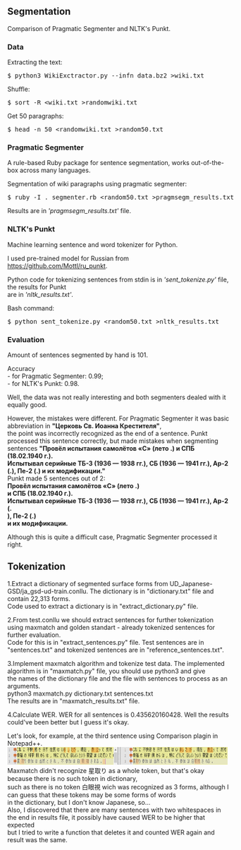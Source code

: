 <html>
<body>
<head><meta charset="utf-8"></head>
<h2>Segmentation</h2>

<p>Comparison of Pragmatic Segmenter and NLTK's Punkt.</p>

<h3>Data</h3>

<p>Extracting the text: <xmp>$ python3 WikiExctractor.py --infn data.bz2 >wiki.txt</xmp></p>
<p>Shuffle: <xmp>$ sort -R <wiki.txt >randomwiki.txt</xmp></p>
<p>Get 50 paragraphs: <xmp>$ head -n 50 <randomwiki.txt >random50.txt</xmp></p>

<h3>Pragmatic Segmenter</h3>

<p>A rule-based Ruby package for sentence segmentation, works out-of-the-box across many languages.</p>
<p>Segmentation of wiki paragraphs using pragmatic segmenter:<br> 
	<xmp>$ ruby -I . segmenter.rb <random50.txt >pragmsegm_results.txt</xmp></p>
<p>Results are in <i>'pragmsegm_results.txt'</i> file.</p>

<h3>NLTK's Punkt</h3>

<p>Machine learning sentence and word tokenizer for Python.</p>
<p>I used pre-trained model for Russian from <a href='https://github.com/Mottl/ru_punkt'>https://github.com/Mottl/ru_punkt</a>.</p>
<p>Python code for tokenizing sentences from stdin is in <i>'sent_tokenize.py'</i> file, the results for Punkt<br>
	are in <i>'nltk_results.txt'</i>.</p>
<p>Bash command: <xmp>$ python sent_tokenize.py <random50.txt >nltk_results.txt</xmp></p>

<h3>Evaluation</h3>
<p>Amount of sentences segmented by hand is 101.</p>
<p>Accuracy<br>
	- for Pragmatic Segmenter: 0.99;<br>
	- for NLTK's Punkt: 0.98.</p>
<p>Well, the data was not really interesting and both segmenters dealed with it equally good.</p>
<p>However, the mistakes were different. For Pragmatic Segmenter it was basic abbreviation in <b>"Церковь Св. Иоанна Крестителя"</b>,<br>
the point was incorrectly recognized as the end of a sentence. Punkt processed this sentence correctly, but made mistakes
when segmenting sentences <b>"Провёл испытания самолётов «С» (лето .) и СПБ (18.02.1940 г.). <br>
Испытывал серийные ТБ-3 (1936 — 1938 гг.), СБ (1936 — 1941 гг.), Ар-2 (.), Пе-2 (.) и их модификации."</b><br>
Punkt made 5 sentences out of 2:<br>
<b>Провёл испытания самолётов «С» (лето .)<br>
и СПБ (18.02.1940 г.).<br>
Испытывал серийные ТБ-3 (1936 — 1938 гг.), СБ (1936 — 1941 гг.), Ар-2 (.<br>
), Пе-2 (.)<br>
и их модификации.</b></p>
<p>Although this is quite a difficult case, Pragmatic Segmenter processed it right.</p>

<h2>Tokenization</h2>

<p>1.Extract a dictionary of segmented surface forms from UD_Japanese-GSD/ja_gsd-ud-train.conllu. The dictionary is in "dictionary.txt" file and contain 22,313 forms.<br>
Code used to extract a dictionary is in "extract_dictionary.py" file.</p>
<p>2.From test.conllu we should extract sentences for further tokenization using maxmatch and golden standart - already tokenized sentences for further evaluation.<br>
Code for this is in "extract_sentences.py" file. Test sentences are in "sentences.txt" and tokenized sentences are in "reference_sentences.txt".</p>
<p>3.Implement maxmatch algorithm and tokenize test data. The implemented algorithm is in "maxmatch.py" file, you should use python3 and give<br>
the names of the dictionary file and the file with sentences to process as an arguments.<br>
python3 maxmatch.py dictionary.txt sentences.txt<br>
The results are in "maxmatch_results.txt" file.</p>
<p>4.Calculate WER. WER for all sentences is 0.435620160428. Well the results could've been better but I guess it's okay.</p>
<p>Let's look, for example, at the third sentence using Comparison plagin in Notepad++.<br>
<img src="./tokenization/comparison.png" width="500" height="40"><br>
Maxmatch didn't recognize 星取り as a whole token, but that's okay because there is no such token in dictionary,<br>
such as there is no token 白眼視 wich was recognized as 3 forms, although I can guess that these tokens may be some forms of words<br>
in the dictionary, but I don't know Japanese, so...<br>
Also, I discovered that there are many sentences with two whitespaces in the end in results file, it possibly have caused WER to be higher that expected<br>
but I tried to write a function that deletes it and counted WER again and result was the same.</p>

</body>
</html>
